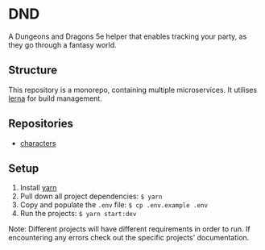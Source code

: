 # DND

A Dungeons and Dragons 5e helper that enables tracking your party, as they go through a fantasy world.

## Structure

This repository is a monorepo, containing multiple microservices. It utilises [lerna](https://lerna.js.org/) for build management.

## Repositories

- [characters](./packages/characters/)

## Setup

1. Install [yarn](https://classic.yarnpkg.com/lang/en/docs/install/#debian-stable)
2. Pull down all project dependencies: `$ yarn`
3. Copy and populate the `.env` file: `$ cp .env.example .env`
4. Run the projects: `$ yarn start:dev`

Note: Different projects will have different requirements in order to run. If encountering any errors check out the specific projects' documentation.
